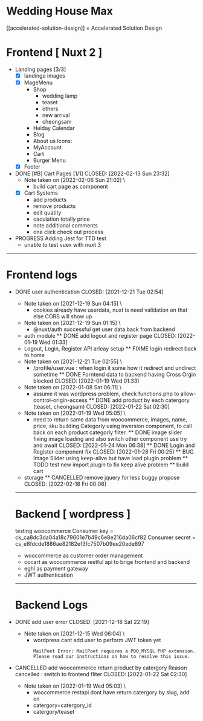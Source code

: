 # Wedding House Max


[[accelerated-solution-design]]
= Accelerated Solution Design


# Frontend [ Nuxt 2 ]
* Landing pages [3/3]
  - [X] landinge images
  - [X] MageMenu
    - Shop
      - wedding lamp
      - teaset
      - others
      - new arrival
      - cheongsam
    - Heiday Calendar
    - Blog
    - About us
    Icons:
    - MyAccount
    - Cart
    - Burger Menu
  - [X] Footer

* DONE [#B] Cart Pages [1/1]
  CLOSED: [2022-02-13 Sun 23:32]
  - Note taken on [2022-02-06 Sun 21:02] \\
    - build cart page as component
  - [X] Cart Systems
    - add products
    - remove products
    - edit quatity
    - caculation totally price
    - note additional comments
    - one click check out process

* PROGRESS Adding Jest for TTD test
  - unable to test vuex with nuxt 3

---
# Frontend logs
* DONE user authentication
  CLOSED: [2021-12-21 Tue 02:54]
  - Note taken on [2021-12-19 Sun 04:15] \\
    - cookies already have userdata, nuxt is need validation on that else CORS will show up
  - Note taken on [2021-12-19 Sun 01:15] \\
    - @nuxt/auth successful get user data back from backend
  - auth module
** DONE add logout and register page
   CLOSED: [2022-01-19 Wed 01:33]
   - Logout, Login, Register API arleay setup
** FIXME login redirect back to home
   - Note taken on [2021-12-21 Tue 02:55] \\
     - /profile/user.vue : when login it some how it redirect and undirect sometime
** DONE Forntend data to backend having Cross Orgin blocked
   CLOSED: [2022-01-19 Wed 01:33]
   - Note taken on [2022-01-08 Sat 06:11] \\
     - assume it was wordpress problem, check functions.php to allow-control-origin-access
** DONE add product by each catergory (teaset, cheongsam)
   CLOSED: [2022-01-22 Sat 02:30]
   - Note taken on [2022-01-19 Wed 05:05] \\
     - need to return same data from woocommerce, images, name, price, sku
    building Categorly using inversion component, to call back on each product categorly fliter.
** DONE image slider fixing image loading and also switch other component use try and await
   CLOSED: [2022-01-24 Mon 06:38]
** DONE Login and Register component fix
   CLOSED: [2022-01-28 Fri 00:25]
** BUG Image Slider using keep-alive but have load plugin problem
** TODO test new import plugin to fix keep alive problem
** build cart
   - storage
** CANCELLED remove jquery for less buggy propose
   CLOSED: [2022-02-18 Fri 00:06]

  ---
  # Backend [ wordpress ]
  testing woocommerce
  Consumer key = ck_ca8dc3da04a18c79601e7b49c6e8e216da06cf82
  Consumer secret = cs_e8fdcde1886ae82182ef3fc7507b09ee20ede897

    - woocommerce as customer order management
    - cocart as woocommerce restful api to brige frontend and backend
    - eghl as payment gateway
    - JWT authentication

  ---
   # Backend Logs
* DONE add user error
  CLOSED: [2021-12-18 Sat 22:19]
  - Note taken on [2021-12-15 Wed 06:04] \\
    - wordpress cant add user to perform JWT token yet
       ```
       MailPoet Error: MailPoet requires a PDO_MYSQL PHP extension. Please read our instructions on how to resolve this issue.

* CANCELLED add woocommerce return product by catergory
  Reason cancelled : switch to frontend fliter
  CLOSED: [2022-01-22 Sat 02:30]
  - Note taken on [2022-01-19 Wed 05:03] \\
    - woocommerce restapi dont have return catergory by slug, add on
    - catergory=catergory_id
    - catergory/teaset
